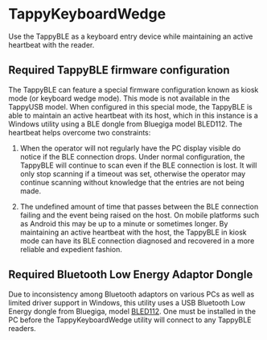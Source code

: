 # TappyKeyboardWedge
Use the TappyBLE as a keyboard entry device while maintaining an active heartbeat with the reader.  

## Required TappyBLE firmware configuration

The TappyBLE can feature a special firmware configuration known as kiosk mode (or keyboard wedge mode). This mode is not available in the TappyUSB model. When configured in this special mode, the TappyBLE is able to maintain an active heartbeat with its host, which in this instance is a Windows utility using a BLE dongle from Bluegiga model BLED112.  The heartbeat helps overcome two constraints:
 
1. When the operator will not regularly have the PC display visible do notice if the BLE connection drops.  Under normal configuration, the TappyBLE will continue to scan even if the BLE connection is lost.  It will only stop scanning if a timeout was set, otherwise the operator may continue scanning without knowledge that the entries are not being made.
 
2. The undefined amount of time that passes between the BLE connection failing and the event being raised on the host.  On mobile platforms such as Android this may be up to a minute or sometimes longer. By maintaining an active heartbeat with the host, the TappyBLE in kiosk mode can have its BLE connection diagnosed and recovered in a more reliable and expedient fashion. 

## Required Bluetooth Low Energy Adaptor Dongle

Due to inconsistency among Bluetooth adaptors on various PCs as well as limited driver support in Windows, this utility uses a USB Bluetooth Low Energy dongle from Bluegiga, model [BLED112](http://www.silabs.com/products/wireless/bluetooth/bluetooth-low-energy-modules/bled112-bluetooth-smart-dongle). One must be installed in the PC before the TappyKeyboardWedge utility will connect to any TappyBLE readers. 


